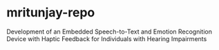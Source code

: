 # mritunjay-repo
Development of an Embedded Speech-to-Text and Emotion Recognition Device with Haptic Feedback for Individuals with Hearing Impairments
